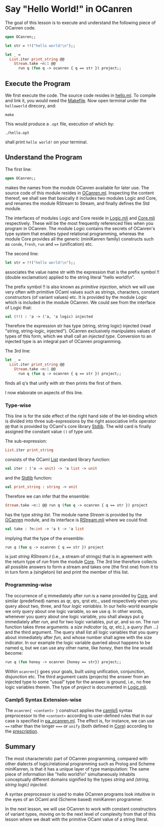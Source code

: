 # Say "Hello World!" in OCanren

The goal of this lesson is to execute and understand the
following piece of OCanren code.

```ocaml
open OCanren;;

let str = !!("hello world!\n");;

let _ =
  List.iter print_string @@
    Stream.take ~n:1 @@
      run q (fun q -> ocanren { q == str }) project;;
```

##  Execute the Program

We first execute the code. The source code resides in [hello.ml](hello.ml).
To compile and link it, you would need the [Makefile](Makefile).
Now open terminal under the `helloworld` direcory, and:
```
make
```
This would produce a `.opt` file, execution of which by:
```
./hello.opt
```
shall print `hello world!` on your terminal.

## Understand the Program

The first line:
```ocaml
open OCanren;;
```
makes the names from the module OCanren available for later use.
The source code of this module resides in
[OCanren.ml](../../ocanren/src/OCanren.ml). 
Inspecting the content thereof,  we shall see that basically
it includes two modules Logic and Core, and renames the module RStream
to Stream, and finally defines the Std module.

The interfaces of modules
Logic and Core reside in [Logic.mli](../../ocanren/src/core/Logic.mli)
and [Core.mli](../../ocanren/src/core/Core.mli) respectively. These will
be the most frequently referenced files when you program in OCanren. The
module Logic contains the secrets of OCanren's type system that enables
_typed_ relational programming, whereas the module Core provides all the
generic (miniKanren family) constructs such as `conde`, `fresh`, `run` and `==`
(unification) etc.

The second line:
```ocaml
let str = !!("hello world!\n");;
```
associates the value name str with the expression that
is the prefix symbol !! (double exclamation) applied to the
string literal "hello world!\n".

The prefix symbol !! is also known as
_primitive injection_, which we will use very often with primitive
OCaml values such as strings, characters, constant constructors
(of variant values) etc.  It is provided by the module
Logic which is included in the module OCanren. We could see from the
interface of Logic that:
```ocaml
val (!!) : 'a -> ('a, 'a logic) injected
```
Therefore the expression str has type (string, string logic) injected (read "string, string-logic, injected").
OCanren exclusively manipulates values of types of this form, which we
shall call an _injected type_. Conversion to an injected type is
 an integral part of OCanren programming.


The 3rd line:
```ocaml
let _ =
  List.iter print_string @@
    Stream.take ~n:1 @@
      run q (fun q -> ocanren { q == str }) project;;
``` 
finds all q's that unify with str then prints the first of them.

I now elaborate on aspects of this line.

### Type-wise

This line is for the side effect of the right hand side of the let-binding which
is divided into three sub-expressions by the right associative infix
operator `@@` that is provided by OCaml's core library
[Stdlib](http://caml.inria.fr/pub/docs/manual-ocaml/libref/Stdlib.html).
The wild card is finally assigned the constant value `()` of type unit.


The sub-expression:
```ocaml
List.iter print_string
```
consists of the OCaml [List](http://caml.inria.fr/pub/docs/manual-ocaml/libref/List.html)
standard library function:
```ocaml
val iter : ('a -> unit) -> 'a list -> unit
```
and the [Stdlib](http://caml.inria.fr/pub/docs/manual-ocaml/libref/Stdlib.html) function:
```ocaml
val print_string : string -> unit
```
Therefore we can infer that the ensemble:
```ocaml
Stream.take ~n:1 @@ run q (fun q -> ocanren { q == str }) project
```
has the type _string list_. The module name _Stream_ is provided by the
[OCanren](../../ocanren/src/OCanren.ml#L22) module, and its interface is
[RStream.mli](../../ocanren/src/core/RStream.mli) where we could find:
```ocaml
val take : ?n:int -> 'a t -> 'a list
```
implying that the type of the ensemble:
```ocaml
run q (fun q -> ocanren { q == str }) project
```
is just _string RStream.t_ (i.e., a stream of strings) that is in agreement with the return
type of _run_ from the module [Core](../../ocanren/src/core/Core.mli#L120). The 3rd line therefore
collects all possible answers to form a stream and takes one (the first one) from it to in turn
form a (singleton) list and print the member of this list.

### Programming-wise

The occurrence of q immediately after _run_ is a name provided by
 [Core](../../ocanren/src/core/Core.mli#L225), and similar (predefined) names
as qr, qrs, qrst etc., used respectively when you query about two, three, and four
_logic variables_. In our hello-world example we only query about one logic variable, so we
use _q_. In other words, whenever you query about one logic variable, you shall always put
_q_ immediately after _run_, and for two logic variables, put _qr_, and so on. The _run_ function
takes three arguments: a _size indicator_ (q, qr, etc.), a _query_ (fun ...) and the third
argument. The query shall list all logic variables that you query about immediately after
_fun_, and whose number shall agree with the size indicator. In our example the logic variable
 queried about happens to be named q, but we can use any other name, like _honey_, then the
line would become:
```ocaml
run q (fun honey -> ocanren {honey == str}) project;;
```
Within `ocanren{}` goes your
goals, built using unification, conjunction, disjunction etc. The third argument
casts (projects) the
answer from an injected type to some "usual" type for
the answer is ground, i.e.,  no free logic variables therein. The type of _project_ is
documented in [Logic.mli](../../ocanren/src/core/Logic.mli#L128).


### Camlp5 Syntax Extension-wise

The `ocanren{ <content> }` construct applies the [camlp5](https://camlp5.github.io/)
syntax preprocessor to the `<content>` according to user-defined rules that in our case is
 specified in [pa_ocanren.ml](../../ocanren/camlp5/pa_ocanren.ml).
 The effect is, for instance, we can use `==` rather than the longer `===` or `unify`
(both defined in [Core](../../ocanren/src/core/Core.mli#L36)) according to the [prescription](../../ocanren/camlp5/pa_ocanren.ml#L238).

## Summary

The most characteristic part of OCanren programming, compared with other dialects
of logic/relational programming such as Prolog and Scheme miniKanren, is that it has
a unique layer of type manipulation: The same piece of information like
"hello world!\n" simultaneously inhabits conceptually different domains signified
by the types _string_ and _(string, string logic) injected_.

A syntax preprocessor is used to make OCanren programs look intuitive in the eyes of an OCaml and
(Scheme based) miniKanren programmer.

In the next lesson, we will use OCanren to work with
constant constructors of variant types, moving on to the next level of complexity from that of
this lesson where we dealt with the primitive OCaml value of a string literal. 

